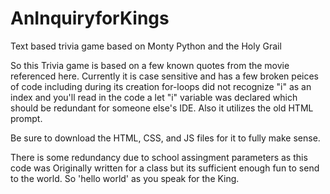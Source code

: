 # AnInquiryforKings
Text based trivia game based on Monty Python and the Holy Grail

So this Trivia game is based on a few known quotes from the movie referenced here. Currently it is case sensitive and has a few broken peices of code including during its creation for-loops did not recognize "i" as an index and you'll read in the code a let "i" variable was declared which should be redundant for someone else's IDE. Also it utilizes the old HTML prompt.

Be sure to download the HTML, CSS, and JS files for it to fully make sense.

There is some redundancy due to school assingment parameters as this code was Originally written for a class but its sufficient enough fun to send to the world. So 'hello world' as you speak for the King.
